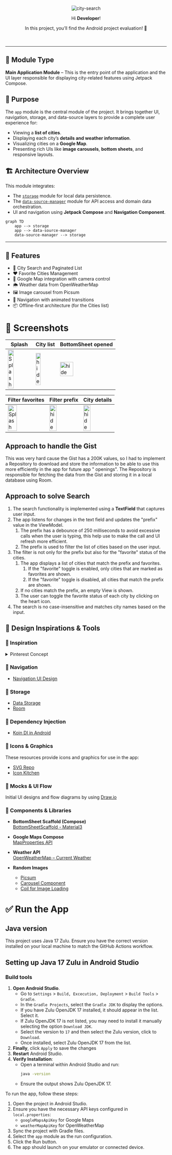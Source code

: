 <div align="center">
  <div style="display: flex; justify-content: center;">
    <div style="border: 0px solid black; padding: 15px; margin: 5px;">
      <img src="screenshots/city-search-logo.png" alt="city-search" />
      <p>  </p>
      <p>Hi <strong>Developer</strong>!</p>
      <p>  </p>
      <p>In this project, you’ll find the Android project evaluation! 💪</p>
    </div>
  </div>
</div>

***

## 🧩 Module Type

**Main Application Module** – This is the entry point of the application and the UI layer
responsible for displaying city-related features using Jetpack Compose.

## 🎯 Purpose

The `app` module is the central module of the project. It brings together UI, navigation, storage,
and data-source layers to provide a complete user experience for:

- Viewing a **list of cities**.
- Displaying each city’s **details and weather information**.
- Visualizing cities on a **Google Map**.
- Presenting rich UIs like **image carousels**, **bottom sheets**, and responsive layouts.

## 🏗 Architecture Overview

This module integrates:

- The [`storage`](storage/README.md) module for local data persistence.
- The [`data-source-manager`](data-source-manager/README.md) module for API access and domain data
  orchestration.
- UI and navigation using **Jetpack Compose** and **Navigation Component**.

```mermaid
graph TD
    app --> storage
    app --> data-source-manager
    data-source-manager --> storage
```

---

## 🔧 Features

- 🔎 City Search and Paginated List
- ❤️ Favorite Cities Management
- 📍 Google Map integration with camera control
- 🌦️ Weather data from OpenWeatherMap
- 🖼️ Image carousel from Picsum
- 🧭 Navigation with animated transitions
- 📦 Offline-first architecture (for the Cities list)

# 📱 Screenshots

| Splash                                                       | City list                                                              | BottomSheet opened                                                |
|--------------------------------------------------------------|------------------------------------------------------------------------|-------------------------------------------------------------------|
| <img src="screenshots/splash.png" alt="Splash" width="50%"/> | <img src="screenshots/search-semi-opened.png" alt="hide" width="50%"/> | <img src="screenshots/search-opened.png" alt="hide" width="50%"/> |


| Filter favorites                                                       | Filter prefix                                                     | City details                                                     |
|------------------------------------------------------------------------|-------------------------------------------------------------------|------------------------------------------------------------------|
| <img src="screenshots/filter-favorites.png" alt="Splash" width="50%"/> | <img src="screenshots/filter-prefix.png" alt="hide" width="50%"/> | <img src="screenshots/city-details.png" alt="hide" width="50%"/> |

## Approach to handle the Gist

This was very hard cause the Gist has a 200K values, so I had to implement a Repository to download
and store the information to be able to use this more efficiently in the app for future app "
openings".
The Repository is responsible for fetching the data from the Gist and storing it in a local database
using Room.

## Approach to solve Search

1. The search functionality is implemented using a **TextField** that captures user input.
2. The app listens for changes in the text field and updates the "prefix" value in the ViewModel.
    1. The prefix has a debounce of 250 milliseconds to avoid excessive calls when the user is
       typing, this help use to make the call and UI refresh more efficient.
    2. The prefix is used to filter the list of cities based on the user input.
3. The filter is not only for the prefix but also for the "favorite" status of the cities.
    1. The app displays a list of cities that match the prefix and favorites.
        1. If the "favorite" toggle is enabled, only cities that are marked as favorites are shown.
        2. If the "favorite" toggle is disabled, all cities that match the prefix are shown.
    2. If no cities match the prefix, an empty View is shown.
    3. The user can toggle the favorite status of each city by clicking on the heart icon.
4. The search is no case-insensitive and matches city names based on the input.

## 📐 Design Inspirations & Tools

### 🧠 Inspiration

<details>
<summary>Pinterest Concept</summary>
<br>
<img src="screenshots/pinterest-maps-inspiration.png" alt="City inspiration" width="300" />
</details>

### 🧭 Navigation

- [Navigation UI Design](https://developer.android.com/guide/navigation/design)

### 💾 Storage

- [Data Storage](https://developer.android.com/training/data-storage)
- [Room](https://developer.android.com/training/data-storage/room)

### 💉 Dependency Injection

- [Koin DI in Android](https://insert-koin.io/docs/quickstart/android-compose/)

### 🎨 Icons & Graphics

These resources provide icons and graphics for use in the app:

- [SVG Repo](https://www.svgrepo.com/)
- [Icon Kitchen](https://icon.kitchen)

### 📐 Mocks & UI Flow

Initial UI designs and flow diagrams by using [Draw.io](https://draw.io)

### 📱 Components & Libraries

- **BottomSheet Scaffold (Compose)**  
  [BottomSheetScaffold - Material3](https://developer.android.com/reference/kotlin/androidx/compose/material3/package-summary#BottomSheetScaffold)

- **Google Maps Compose**  
  [MapProperties API](https://googlemaps.github.io/android-maps-compose/maps-compose/com.google.maps.android.compose/-map-properties/index.html)

- **Weather API**  
  [OpenWeatherMap – Current Weather](https://openweathermap.org/current)

- **Random Images**
    - [Picsum](https://picsum.photos/)
    - [Carousel Component](https://developer.android.com/develop/ui/compose/components/carousel)
    - [Coil for Image Loading](https://coil-kt.github.io/coil/compose/)

# ✅ Run the App

## Java version

This project uses Java 17 Zulu. Ensure you have the correct version installed on your local machine
to match the GitHub Actions workflow.

## Setting up Java 17 Zulu in Android Studio

### Build tools

1. **Open Android Studio**.
    - Go to `Settings` > `Build, Excecution, Deployment` > `Build Tools` > `Gradle`.
    - In the `Gradle Projects`, select the `Gradle JDK` to display the options.
    - If you have Zulu OpenJDK 17 installed, it should appear in the list. Select it.
    - If Zulu OpenJDK 17 is not listed, you may need to install it manually selecting the option
      `Download JDK`.
    - Select the version to `17` and then select the Zulu version, click to `Download`.
    - Once installed, select Zulu OpenJDK 17 from the list.
2. **Finally**, click `Apply` to save the changes
3. **Restart** Android Studio.
4. **Verify Installation**:
    - Open a terminal within Android Studio and run:
      ```sh
      java -version
      ```
    - Ensure the output shows Zulu OpenJDK 17.

To run the app, follow these steps:

1. Open the project in Android Studio.
2. Ensure you have the necessary API keys configured in `local.properties`:
    - `googleMapsApiKey` for Google Maps
    - `weatherMapApiKey` for OpenWeatherMap
3. Sync the project with Gradle files.
4. Select the `app` module as the run configuration.
5. Click the Run button.
6. The app should launch on your emulator or connected device.
